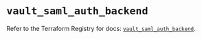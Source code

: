 # `vault_saml_auth_backend`

Refer to the Terraform Registry for docs: [`vault_saml_auth_backend`](https://registry.terraform.io/providers/hashicorp/vault/3.23.0/docs/resources/saml_auth_backend).

